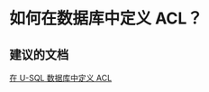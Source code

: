 <properties
    pageTitle="How do I define ACLs on Databases?"
    description="如何在数据库中定义 ACL？"
    service="Microsoft.DataLakeAnalytics"
    resource="accounts"
    authors="wmeng-msft"
    displayOrder="3"
    selfHelpType="resource"
    supportTopicIds=""
    resourceTags=""
    productPesIds=""
    cloudEnvironments="public"
/>


# <a name="how-do-i-define-acls-on-databases"></a>如何在数据库中定义 ACL？

## <a name="recommended-documents"></a>**建议的文档**
[在 U-SQL 数据库中定义 ACL](https://github.com/Azure/AzureDataLake/blob/master/docs/Release_Notes/2016/2016_08_01/USQL_Release_Notes_2016_08_01.md#u-sql-now-offers-database-level-access-control)



<!--HONumber=Nov16_HO2-->


